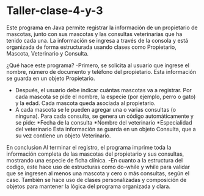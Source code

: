 # Taller-clase-4-y-3
Este programa en Java permite registrar la información de un propietario de mascotas, junto con sus mascotas y las consultas veterinarias que ha tenido cada una. La información se ingresa a través de la consola y está organizada de forma estructurada usando clases como Propietario, Mascota, Veterinario y Consulta.

¿Qué hace este programa?
-Primero, se solicita al usuario que ingrese el nombre, número de documento y teléfono del propietario. Esta información se guarda en un objeto Propietario.
- Después, el usuario debe indicar cuántas mascotas va a registrar. Por cada mascota se pide el nombre, la especie (por ejemplo, perro o gato) y la edad. Cada mascota queda asociada al propietario.
- A cada mascota se le pueden agregar una o varias consultas (o ninguna). Para cada consulta, se genera un código automáticamente y se pide:
*Fecha de la consulta
*Nombre del veterinario
*Especialidad del veterinario
Esta información se guarda en un objeto Consulta, que a su vez contiene un objeto Veterinario.

En conclusion
Al terminar el registro, el programa imprime toda la información completa de las mascotas del propietario y sus consultas, mostrando una especie de ficha clínica.
-En cuanto a la estructura del codigo, este hace uso de estructuras como do-while y while para validar que se ingresen al menos una mascota y cero o más consultas, según el caso. También se hace uso de clases personalizadas y composición de objetos para mantener la lógica del programa organizada y clara.
